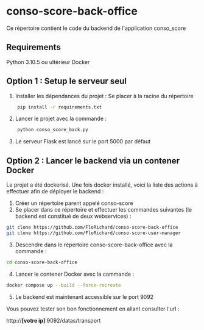 # conso-score-back-office

Ce répertoire contient le code du backend de l'application conso_score

## Requirements

Python 3.10.5 ou ultérieur
Docker

## Option 1 : Setup le serveur seul

1. Installer les dépendances du projet :
   Se placer à la racine du répertoire

```bash
    pip install -r requirements.txt
```

2. Lancer le projet avec la commande :

```bash
    python conso_score_back.py
```

3. Le serveur Flask est lancé sur le port 5000 par défaut

## Option 2 : Lancer le backend via un contener Docker

Le projet a été dockerisé.
Une fois docker installé, voici la liste des actions à effectuer afin de déployer le backend :

1. Créer un répertoire parent appelé conso-score
2. Se placer dans ce répertoire et effectuer les commandes suivantes (le backend est constitué de deux webservices) :

```bash
git clone https://github.com/FloRichard/conso-score-back-office
git clone https://github.com/FloRichard/conso-score-user-manager
```

3. Descendre dans le répertoire conso-score-back-office avec la commande :

```bash
cd conso-score-back-office
```

4. Lancer le contener Docker avec la commande :

```bash
docker compose up --build --force-recreate
```

5. Le backend est maintenant accessible sur le port 9092

Vous pouvez tester son bon fonctionnement en allant consulter l'url :

http://**[votre ip]**:9092/datas/transport
